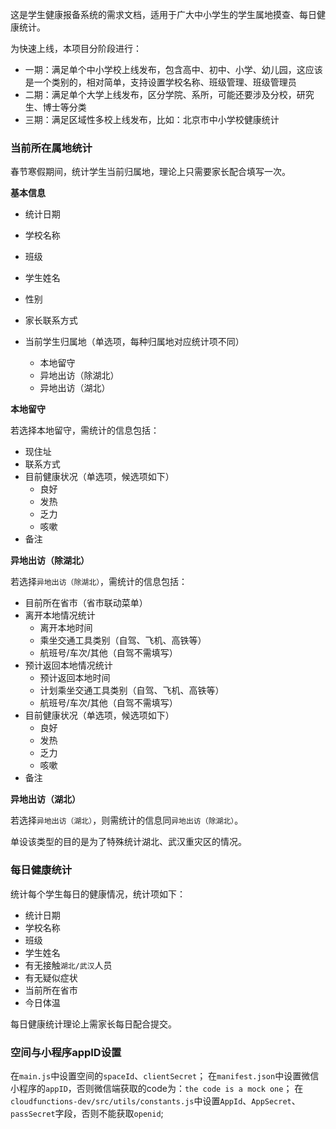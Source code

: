 这是学生健康报备系统的需求文档，适用于广大中小学生的学生属地摸查、每日健康统计。

为快速上线，本项目分阶段进行：

- 一期：满足单个中小学校上线发布，包含高中、初中、小学、幼儿园，这应该是一个类别的，相对简单，支持设置学校名称、班级管理、班级管理员
- 二期：满足单个大学上线发布，区分学院、系所，可能还要涉及分校，研究生、博士等分类
- 三期：满足区域性多校上线发布，比如：北京市中小学校健康统计


### 当前所在属地统计

春节寒假期间，统计学生当前归属地，理论上只需要家长配合填写一次。

 **基本信息** 
- 统计日期
- 学校名称
- 班级
- 学生姓名
- 性别
- 家长联系方式
- 当前学生归属地（单选项，每种归属地对应统计项不同）
 
    * 本地留守
    * 异地出访（除湖北）
    * 异地出访（湖北）

 **本地留守** 
 
若选择本地留守，需统计的信息包括：

- 现住址
- 联系方式
- 目前健康状况（单选项，候选项如下）
    * 良好
    * 发热
    * 乏力
    * 咳嗽
- 备注

 **异地出访（除湖北）** 

若选择`异地出访（除湖北）`，需统计的信息包括：

- 目前所在省市（省市联动菜单）
- 离开本地情况统计
    * 离开本地时间
    * 乘坐交通工具类别（自驾、飞机、高铁等）
    * 航班号/车次/其他（自驾不需填写）
- 预计返回本地情况统计
    * 预计返回本地时间
    * 计划乘坐交通工具类别（自驾、飞机、高铁等）
    * 航班号/车次/其他（自驾不需填写）
- 目前健康状况（单选项，候选项如下）
    * 良好
    * 发热
    * 乏力
    * 咳嗽
- 备注

**异地出访（湖北）** 

若选择`异地出访（湖北）`，则需统计的信息同`异地出访（除湖北）`。

单设该类型的目的是为了特殊统计湖北、武汉重灾区的情况。

### 每日健康统计

统计每个学生每日的健康情况，统计项如下：

- 统计日期
- 学校名称
- 班级
- 学生姓名
- 有无接触`湖北/武汉`人员
- 有无疑似症状
- 当前所在省市
- 今日体温

每日健康统计理论上需家长每日配合提交。


### 空间与小程序appID设置
在`main.js`中设置空间的`spaceId`、`clientSecret`；
在`manifest.json`中设置微信小程序的`appID`，否则微信端获取的code为：`the code is a mock one`；
在`cloudfunctions-dev/src/utils/constants.js`中设置`AppId`、`AppSecret`、`passSecret`字段，否则不能获取`openid`;


